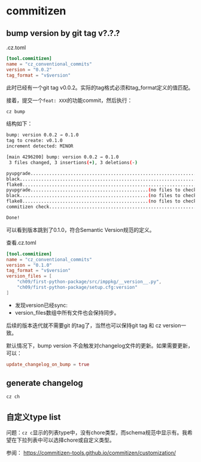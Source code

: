 # commitizen

## bump version by git tag v?.?.?
.cz.toml
```toml
[tool.commitizen]
name = "cz_conventional_commits"
version = "0.0.2"
tag_format = "v$version"
```
此时已经有一个git tag v0.0.2。实际的tag格式必须和tag_format定义的值匹配。

接着，提交一个`feat: XXX`的功能commit，然后执行：
```bash
cz bump
```
结构如下：
```bash
bump: version 0.0.2 → 0.1.0
tag to create: v0.1.0
increment detected: MINOR

[main 4296200] bump: version 0.0.2 → 0.1.0
 3 files changed, 3 insertions(+), 3 deletions(-)

pyupgrade................................................................Passed
black....................................................................Passed
flake8...................................................................Passed
pyupgrade............................................(no files to check)Skipped
black................................................(no files to check)Skipped
flake8...............................................(no files to check)Skipped
commitizen check.........................................................Passed

Done!
```
可以看到版本跳到了0.1.0，符合Semantic Version规范的定义。

查看.cz.toml
```toml
[tool.commitizen]
name = "cz_conventional_commits"
version = "0.1.0"
tag_format = "v$version"
version_files = [
    "ch09/first-python-package/src/imppkg/__version__.py",
    "ch09/first-python-package/setup.cfg:version"
]
```
- 发现version已经sync:
- version_files数组中所有文件也会保持同步。

后续的版本迭代就不需要git 的tag了，当然也可以保持git tag 和 cz version一致。

默认情况下，bump version 不会触发对changelog文件的更新。如果需要更新，可以：
```toml
update_changelog_on_bump = true
```

## generate changelog
```bash
cz ch
```

## 自定义type list
问题：`cz c`显示的列表type中，没有chore类型，而schema规范中显示有。我希望在下拉列表中可以选择chore或自定义类型。

参阅： https://commitizen-tools.github.io/commitizen/customization/